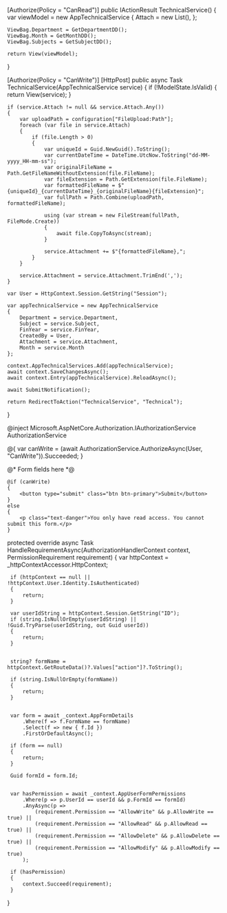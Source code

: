 [Authorize(Policy = "CanRead")]
public IActionResult TechnicalService()
{
    var viewModel = new AppTechnicalService
    {
        Attach = new List<IFormFile>(),
    };
    
    ViewBag.Department = GetDepartmentDD();
    ViewBag.Month = GetMonthDD();
    ViewBag.Subjects = GetSubjectDD();

    return View(viewModel);
}

[Authorize(Policy = "CanWrite")]
[HttpPost]
public async Task<IActionResult> TechnicalService(AppTechnicalService service)
{
    if (!ModelState.IsValid)
    {
        return View(service);
    }

    if (service.Attach != null && service.Attach.Any())
    {
        var uploadPath = configuration["FileUpload:Path"];
        foreach (var file in service.Attach)
        {
            if (file.Length > 0)
            {
                var uniqueId = Guid.NewGuid().ToString();
                var currentDateTime = DateTime.UtcNow.ToString("dd-MM-yyyy_HH-mm-ss");
                var originalFileName = Path.GetFileNameWithoutExtension(file.FileName);
                var fileExtension = Path.GetExtension(file.FileName);
                var formattedFileName = $"{uniqueId}_{currentDateTime}_{originalFileName}{fileExtension}";
                var fullPath = Path.Combine(uploadPath, formattedFileName);

                using (var stream = new FileStream(fullPath, FileMode.Create))
                {
                    await file.CopyToAsync(stream);
                }

                service.Attachment += $"{formattedFileName},";
            }
        }

        service.Attachment = service.Attachment.TrimEnd(',');
    }

    var User = HttpContext.Session.GetString("Session");

    var appTechnicalService = new AppTechnicalService
    {
        Department = service.Department,
        Subject = service.Subject,
        FinYear = service.FinYear,
        CreatedBy = User,
        Attachment = service.Attachment,
        Month = service.Month
    };

    context.AppTechnicalServices.Add(appTechnicalService);
    await context.SaveChangesAsync();
    await context.Entry(appTechnicalService).ReloadAsync();

    await SubmitNotification();

    return RedirectToAction("TechnicalService", "Technical");
}

 
 @inject Microsoft.AspNetCore.Authorization.IAuthorizationService AuthorizationService

@{
    var canWrite = (await AuthorizationService.AuthorizeAsync(User, "CanWrite")).Succeeded;
}

<form asp-action="TechnicalService" method="post" enctype="multipart/form-data">
    @* Form fields here *@

    @if (canWrite)
    {
        <button type="submit" class="btn btn-primary">Submit</button>
    }
    else
    {
        <p class="text-danger">You only have read access. You cannot submit this form.</p>
    }
</form>

 
 protected override async Task HandleRequirementAsync(AuthorizationHandlerContext context, PermissionRequirement requirement)
 {
     var httpContext = _httpContextAccessor.HttpContext;

     if (httpContext == null || !httpContext.User.Identity.IsAuthenticated)
     {
         return;
     }

     var userIdString = httpContext.Session.GetString("ID"); 
     if (string.IsNullOrEmpty(userIdString) || !Guid.TryParse(userIdString, out Guid userId))
     {
         return;
     }

   
     string? formName = httpContext.GetRouteData()?.Values["action"]?.ToString();

     if (string.IsNullOrEmpty(formName))
     {
         return;
     }

   
     var form = await _context.AppFormDetails
         .Where(f => f.FormName == formName)
         .Select(f => new { f.Id })
         .FirstOrDefaultAsync();

     if (form == null)
     {
         return;
     }

     Guid formId = form.Id;

    
     var hasPermission = await _context.AppUserFormPermissions
         .Where(p => p.UserId == userId && p.FormId == formId)
         .AnyAsync(p =>
             (requirement.Permission == "AllowWrite" && p.AllowWrite == true) ||
             (requirement.Permission == "AllowRead" && p.AllowRead == true) ||
             (requirement.Permission == "AllowDelete" && p.AllowDelete == true) ||
             (requirement.Permission == "AllowModify" && p.AllowModify == true)
         );

     if (hasPermission)
     {
         context.Succeed(requirement);
     }
 }
